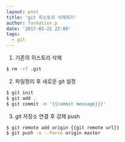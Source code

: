 ```yaml
---
layout: post
title: 'git 히스토리 삭제하기'
author: formation.p
date: '2017-03-22 22:00'
tags:
  - git
---
```


1. 기존의 히스토리 삭제

```bash
$ rm -rf .git
```

2. 파일정리 후 새로운 git 설정

```bash
$ git init
$ git add .
$ git commit -m '{{commit message}}}'
```

3. git 저장소 연결 후 강제 push

```bash
$ git remote add origin {{git remote url}}
$ git push -u --force origin master
```